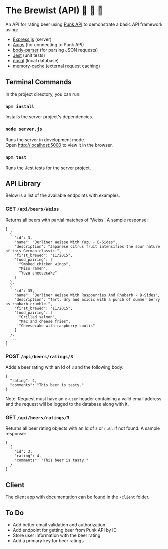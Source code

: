 # The Brewist (API) 🍺 📝 🍻

An API for rating beer using [Punk API](https://punkapi.com/documentation/v2) to demonstrate a basic API framework using:

- [Express.js](https://expressjs.com/) (server)
- [Axios](https://www.axios.com/) (for connecting to Punk API)
- [body-parser](https://github.com/expressjs/body-parser) (for parsing JSON requests)
- [Jest](https://jestjs.io/) (unit tests)
- [nosql](https://docs.totaljs.com/latest/en.html#api~Database) (local database)
- [memory-cache](https://github.com/ptarjan/node-cache) (external request caching)

## Terminal Commands

In the project directory, you can run:

### `npm install`

Installs the server project's dependencies.

### `node server.js`

Runs the server in development mode.<br>
Open [http://localhost:5000](http://localhost:5000) to view it in the browser.

### `npm test`

Runs the Jest tests for the server project.

## API Library

Below is a list of the available endpoints with examples.

### GET `/api/beers/Weiss`

Returns all beers with partial matches of 'Weiss'. A sample response:

```
[
  {
    "id": 3,
    "name": "Berliner Weisse With Yuzu - B-Sides",
    "description": "Japanese citrus fruit intensifies the sour nature of this German classic.",
    "first_brewed": "11/2015",
    "food_pairing": [
      "Smoked chicken wings",
      "Miso ramen",
      "Yuzu cheesecake"
    ]
  },
  {
    "id": 35,
    "name": "Berliner Weisse With Raspberries And Rhubarb - B-Sides",
    "description": "Tart, dry and acidic with a punch of summer berry as rhubarb crumble.",
    "first_brewed": "11/2015",
    "food_pairing": [
      "Grilled salmon",
      "Mac and cheese fries",
      "Cheesecake with raspberry coulis"
    ]
  },
  ...
]
```

### POST `/api/beers/ratings/3`

Adds a beer rating with an Id of `3` and the following body:

```
{
  "rating": 4,
  "comments": "This beer is tasty."
}
```

Note: Request must have an `x-user` header containing a valid email address and the request will be logged to the database along with it.

### GET `/api/beers/ratings/3`

Returns all beer rating objects with an Id of `3` or `null` if not found. A sample response:

```
[
  {
    "id": 3,
    "rating": 4,
    "comments": "This beer is tasty."
  }
]
```

## Client

The client app with [documentation](/client/README.md) can be found in the `/client` folder.

## To Do

- Add better email validation and authorization
- Add endpoint for getting beer from Punk API by ID
- Store user information with the beer rating
- Add a primary key for beer ratings
